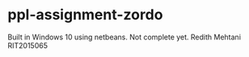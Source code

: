 # ppl-assignment-zordo
Built in Windows 10 using netbeans.
Not complete yet.
Redith Mehtani
RIT2015065
